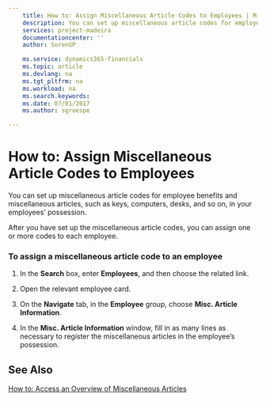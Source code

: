 ```yaml
---
    title: How to: Assign Miscellaneous Article Codes to Employees | Microsoft Docs
    description: You can set up miscellaneous article codes for employee benefits and miscellaneous articles, such as keys, computers, desks, and so on, in your employees’ possession.
    services: project-madeira
    documentationcenter: ''
    author: SorenGP

    ms.service: dynamics365-financials
    ms.topic: article
    ms.devlang: na
    ms.tgt_pltfrm: na
    ms.workload: na
    ms.search.keywords:
    ms.date: 07/01/2017
    ms.author: sgroespe

---
```

# How to: Assign Miscellaneous Article Codes to Employees
You can set up miscellaneous article codes for employee benefits and miscellaneous articles, such as keys, computers, desks, and so on, in your employees’ possession.  
  
 After you have set up the miscellaneous article codes, you can assign one or more codes to each employee.  
  
### To assign a miscellaneous article code to an employee  
  
1.  In the **Search** box, enter **Employees**, and then choose the related link.  
  
2.  Open the relevant employee card.  
  
3.  On the **Navigate** tab, in the **Employee** group, choose **Misc. Article Information**.  
  
4.  In the **Misc. Article Information** window, fill in as many lines as necessary to register the miscellaneous articles in the employee’s possession.  
  
## See Also  
 [How to: Access an Overview of Miscellaneous Articles](../how-to-access-an-overview-of-miscellaneous-articles.md)